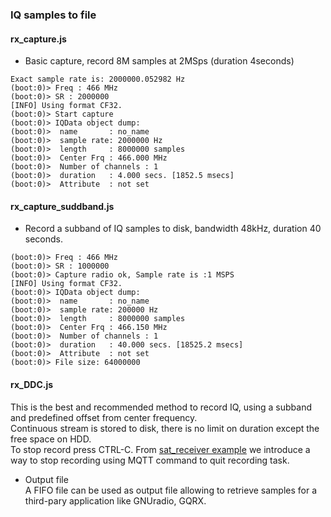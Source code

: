 ### IQ samples to file

#### rx_capture.js

* Basic capture, record 8M samples at 2MSps (duration 4seconds)

```
Exact sample rate is: 2000000.052982 Hz
(boot:0)> Freq : 466 MHz
(boot:0)> SR : 2000000
[INFO] Using format CF32.
(boot:0)> Start capture
(boot:0)> IQData object dump:
(boot:0)>  name       : no_name
(boot:0)>  sample rate: 2000000 Hz
(boot:0)>  length     : 8000000 samples
(boot:0)>  Center Frq : 466.000 MHz
(boot:0)>  Number of channels : 1
(boot:0)>  duration   : 4.000 secs. [1852.5 msecs]
(boot:0)>  Attribute  : not set
```



#### rx_capture_suddband.js

* Record a subband of IQ samples to disk, bandwidth 48kHz, duration 40 seconds.



```
(boot:0)> Freq : 466 MHz
(boot:0)> SR : 1000000
(boot:0)> Capture radio ok, Sample rate is :1 MSPS
[INFO] Using format CF32.
(boot:0)> IQData object dump:
(boot:0)>  name       : no_name
(boot:0)>  sample rate: 200000 Hz
(boot:0)>  length     : 8000000 samples
(boot:0)>  Center Frq : 466.150 MHz
(boot:0)>  Number of channels : 1
(boot:0)>  duration   : 40.000 secs. [18525.2 msecs]
(boot:0)>  Attribute  : not set
(boot:0)> File size: 64000000
```

#### rx_DDC.js

This is the best and recommended method to record IQ, using a subband and predefined offset from center frequency.  
Continuous stream is stored to disk, there is no limit on duration except the free space on HDD.  
To stop record press CTRL-C. From [sat_receiver example](../sat/sat_receiver) we introduce a way to stop recording using MQTT command to quit recording task.  

*  Output file  
A FIFO file can be used as output file allowing to retrieve samples for a third-pary application like GNUradio, GQRX.
